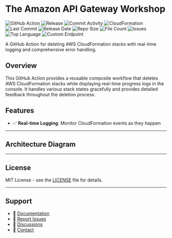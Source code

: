 # The Amazon API Gateway Workshop

![GitHub Action](https://img.shields.io/badge/GitHub-Action-blue?logo=github)&nbsp;![Release](https://github.com/subhamay-bhattacharyya/4301-api-gateway-cft/actions/workflows/release.yaml/badge.svg)&nbsp;![Commit Activity](https://img.shields.io/github/commit-activity/t/subhamay-bhattacharyya/4301-api-gateway-cft)&nbsp;![CloudFormation](https://img.shields.io/badge/AWS-CloudFormation-orange?logo=amazonaws)&nbsp;![Last Commit](https://img.shields.io/github/last-commit/subhamay-bhattacharyya/4301-api-gateway-cft)&nbsp;![Release Date](https://img.shields.io/github/release-date/subhamay-bhattacharyya/4301-api-gateway-cft)&nbsp;![Repo Size](https://img.shields.io/github/repo-size/subhamay-bhattacharyya/4301-api-gateway-cft)&nbsp;![File Count](https://img.shields.io/github/directory-file-count/subhamay-bhattacharyya/4301-api-gateway-cft)&nbsp;![Issues](https://img.shields.io/github/issues/subhamay-bhattacharyya/4301-api-gateway-cft)&nbsp;![Top Language](https://img.shields.io/github/languages/top/subhamay-bhattacharyya/4301-api-gateway-cft)&nbsp;![Custom Endpoint](https://img.shields.io/endpoint?url=https://gist.githubusercontent.com/bsubhamay/3dacfca4e7dca3419048bc1f0edb3f5e/raw/4301-api-gateway-cft.json?)


A GitHub Action for deleting AWS CloudFormation stacks with real-time logging and comprehensive error handling.

## Overview

This GitHub Action provides a reusable composite workflow that deletes AWS CloudFormation stacks while displaying real-time progress logs in the console. It handles various stack states gracefully and provides detailed feedback throughout the deletion process.

## Features

- ✅ **Real-time Logging**: Monitor CloudFormation events as they happen

---

## Architecture Diagram


---

## License

MIT License - see the [LICENSE](LICENSE) file for details.

---

## Support

- 📖 [Documentation](https://github.com/subhamay-bhattacharyya/4301-api-gateway-cft/wiki)
- 🐛 [Report Issues](https://github.com/subhamay-bhattacharyya/4301-api-gateway-cft/issues)
- 💬 [Discussions](https://github.com/subhamay-bhattacharyya/4301-api-gateway-cft/discussions)
- 📧 [Contact](mailto:support@subhamay.aws@gmail.com)